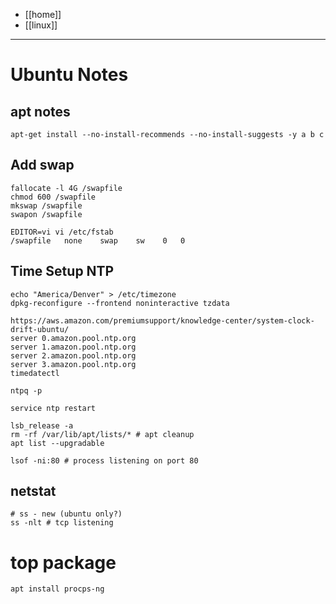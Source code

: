 - [[home]]
- [[linux]]
---
# Ubuntu Notes

## apt notes
```
apt-get install --no-install-recommends --no-install-suggests -y a b c
```

## Add swap
```
fallocate -l 4G /swapfile
chmod 600 /swapfile
mkswap /swapfile
swapon /swapfile

EDITOR=vi vi /etc/fstab
/swapfile   none    swap    sw    0   0
```

## Time Setup NTP
```
echo "America/Denver" > /etc/timezone
dpkg-reconfigure --frontend noninteractive tzdata

https://aws.amazon.com/premiumsupport/knowledge-center/system-clock-drift-ubuntu/
server 0.amazon.pool.ntp.org
server 1.amazon.pool.ntp.org
server 2.amazon.pool.ntp.org
server 3.amazon.pool.ntp.org
timedatectl

ntpq -p

service ntp restart
```

```
lsb_release -a
rm -rf /var/lib/apt/lists/* # apt cleanup
apt list --upgradable

lsof -ni:80 # process listening on port 80
```
## netstat
```
# ss - new (ubuntu only?)
ss -nlt # tcp listening
```

# top package
```
apt install procps-ng
```
